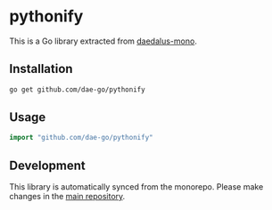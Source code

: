 
# pythonify

This is a Go library extracted from [daedalus-mono](https://github.com/daedalus-mono/).

## Installation

```bash
go get github.com/dae-go/pythonify
```

## Usage

```go
import "github.com/dae-go/pythonify"
```

## Development

This library is automatically synced from the monorepo. Please make changes in the [main repository](https://github.com/icarus612/daedalus-monorepo/tree/main/libs/golang/pythonify).


